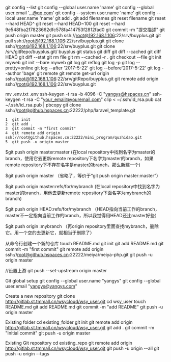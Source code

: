 git config --list
git config --global user.name 'name'
git config --global user.email '...@qq.com'
git config --system user.name 'name'
git config --local user.name 'name'
git add .
git add filenames
git reset filename
git reset --hard HEAD^
git reset --hard HEAD~100
git reset --hard 9e548fba2f7823662dfc578fa414753f2812fad0
git commit -m "提交描述"
git push origin master
git push ssh://root@192.168.1.106:22/srv/buyplus.git
git pull ssh://root@192.168.1.106:22/srv/buyplus.git
git clone ssh://root@192.168.1.106:22/srv/buyplus.git
git clone /srv/gitRepo/buyplus.git/ buyplus
git status
git diff
git diff --cached
git diff HEAD
git diff --stat
git rm file
git rm --cached -r .
git checkout --file
git init myweb
git init --bare myweb
git log
git reflog
git log -p
git log --pretty=online
git log --after '2017-5-22'
git log --before'2017-5-22'
git log --author 'bage'
git remote
git remote get-url origin
ssh://root@192.168.1.106:22/srv/gitRepo/buyplus.git
git remote add origin ssh://root@192.168.1.106:22/srv/buyplus.git


mv .env.txt .env
ssh-keygen -t rsa -b 4096 -C "yangys@hspaces.cn"
ssh-keygen -t rsa -C "your_email@youremail.com"
clip < ~/.ssh/id_rsa.pub
cat ~/.ssh/id_rsa.pub | pbcopy
git clone ssh://root@github.hspaces.cn:22222/php/laravel_template.git



    1  git init
    2  git add .
    3  git commit -m "first commit"
    4  git remote add origin ssh://root@github.hspaces.cn:22222/mini_program/quzhidao.git
    5  git push -u origin master



$git push origin master:master
 (在local repository中找到名字为master的branch，使用它去更新remote repository下名字为master的branch，如果remote repository下不存在名字是master的branch，那么新建一个)

$git push origin master 
（省略了<dst>，等价于“git push origin master:master”）

$git push origin master:refs/for/mybranch 
 (在local repository中找到名字为master的branch，用他去更新remote repository下面名字为mybranch的branch)

$git push origin HEAD:refs/for/mybranch 
（HEAD指向当前工作的branch，master不一定指向当前工作的branch，所以我觉得用HEAD还比master好些）

$git push origin :mybranch
（再origin repository里面查找mybranch，删除它。用一个空的去更新它，就相当于删除了）


从命令行创建一个新的仓库
touch README.md
git init
git add README.md
git commit -m "first commit"
git remote add origin ssh://root@github.hspaces.cn:22222/meiya/meiya-php.git
git push -u origin master

//设置上游
git push --set-upstream origin master




Git global setup
git config --global user.name "yangys"
git config --global user.email "yangys@yangys.com"

Create a new repository
git clone http://gitlab.st.tmmall.cn/wsycloud/wsy_user.git
cd wsy_user
touch README.md
git add README.md
git commit -m "add README"
git push -u origin master

Existing folder
cd existing_folder
git init
git remote add origin http://gitlab.st.tmmall.cn/wsycloud/wsy_user.git
git add .
git commit -m "Initial commit"
git push -u origin master

Existing Git repository
cd existing_repo
git remote add origin http://gitlab.st.tmmall.cn/wsycloud/wsy_user.git
git push -u origin --all
git push -u origin --tags